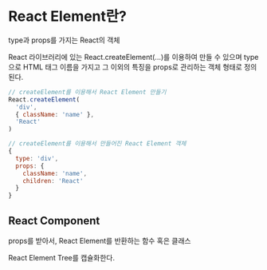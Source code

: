 # React Element란?
type과 props를 가지는 React의 객체

React 라이브러리에 있는 React.createElement(...)를 이용하여 만들 수 있으며 type으로 HTML 태그 이름을 가지고 그 이외의 특징을 props로 관리하는 객체 형태로 정의된다.

```jsx
// createElement를 이용해서 React Element 만들기
React.createElement(
  'div',
  { className: 'name' },
  'React'
)
```

```jsx
// createElement를 이용해서 만들어진 React Element 객체
{
  type: 'div',
  props: {
    className: 'name',
    children: 'React'
  }
}
```

## React Component
props를 받아서, React Element를 반환하는 함수 혹은 클래스

React Element Tree를 캡슐화한다.